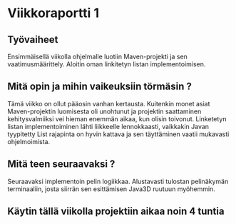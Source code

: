 # Viikkoraportti 1

## Työvaiheet
Ensimmäisellä viikolla ohjelmalle luotiin Maven-projekti ja sen
vaatimusmäärittely. Aloitin oman linkitetyn listan implementoimisen.

## Mitä opin ja mihin vaikeuksiin törmäsin ?
Tämä viikko on ollut pääosin vanhan kertausta. Kuitenkin monet asiat
Maven-projektin luomisesta oli unohtunut ja projektin saattaminen
kehitysvalmiiksi vei hieman enemmän aikaa, kun olisin toivonut.
Linketetyn listan implementoiminen lähti liikkeelle lennokkaasti, vaikkakin
Javan tyypitetty List rajapinta on hyvin kattava ja sen täyttäminen vaatii  mukavasti
ohjelmoimista.

## Mitä teen seuraavaksi ?
Seuraavaksi implementoin pelin logiikkaa. Alustavasti tulostan pelinäkymän
terminaaliin, josta siirrän sen esittämisen Java3D ruutuun myöhemmin.

## Käytin tällä viikolla projektiin aikaa noin 4 tuntia
